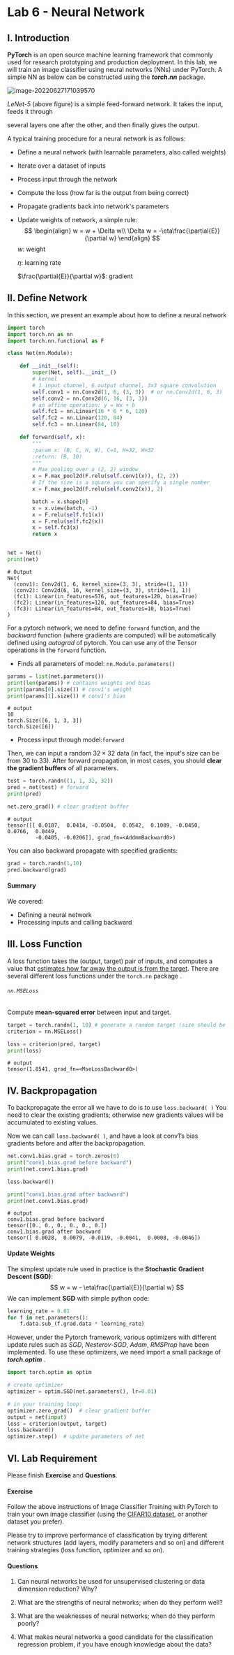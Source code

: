 # Lab 6 - Neural Network

## I. Introduction

**PyTorch** is an open source machine learning framework that commonly used for research prototyping and production deployment. In this lab, we will train an image classifier using neural networks (NNs) under PyTorch. A simple NN as below can be constructed using the ***torch.nn*** package.

![image-20220627171039570](Lab6.assets/figure1.png)

*LeNet-5* (above figure)  is a simple feed-forward network. It takes the input, feeds it through

several layers one after the other, and then finally gives the output. 

A typical training procedure for a neural network is as follows:

- Define a neural network (with learnable parameters, also called weights)

- Iterate over a dataset of inputs

- Process input through the network

- Compute the loss (how far is the output from being correct)

- Propagate gradients back into network's parameters

- Update weights of network, a simple rule: 
  $$
  \begin{align}
  w = w + \Delta w\\
  \Delta w = -\eta\frac{\partial{E}}{\partial w} 
  \end{align}
  $$
  $w$: weight

  $\eta$: learning rate

  $\frac{\partial{E}}{\partial w}$: gradient

## II. Define Network

In this section, we present an example about how to define a neural network

```python
import torch
import torch.nn as nn
import torch.nn.functional as F
```

```python
class Net(nn.Module):

    def __init__(self):
        super(Net, self).__init__()
        # kernel
        # 1 input channel, 6 output channel, 3x3 square convolution
        self.conv1 = nn.Conv2d(1, 6, (3, 3))  # or nn.Conv2d(1, 6, 3)
        self.conv2 = nn.Conv2d(6, 16, (3, 3))
        # an affine operation: y = Wx + b
        self.fc1 = nn.Linear(16 * 6 * 6, 120)
        self.fc2 = nn.Linear(120, 84)
        self.fc3 = nn.Linear(84, 10)

    def forward(self, x):
        """
        :param x: (B, C, H, W), C=1, H=32, W=32
        :return: (B, 10)
        """
        # Max pooling over a (2, 2) window
        x = F.max_pool2d(F.relu(self.conv1(x)), (2, 2))
        # If the size is a square you can specify a single number
        x = F.max_pool2d(F.relu(self.conv2(x)), 2)

        batch = x.shape[0]
        x = x.view(batch, -1)
        x = F.relu(self.fc1(x))
        x = F.relu(self.fc2(x))
        x = self.fc3(x)
        return x


net = Net()
print(net)
```

```text
# Output
Net(
  (conv1): Conv2d(1, 6, kernel_size=(3, 3), stride=(1, 1))
  (conv2): Conv2d(6, 16, kernel_size=(3, 3), stride=(1, 1))
  (fc1): Linear(in_features=576, out_features=120, bias=True)
  (fc2): Linear(in_features=120, out_features=84, bias=True)
  (fc3): Linear(in_features=84, out_features=10, bias=True)
)
```

For a pytorch network, we need to define `forward` function, and the *backward* function (where gradients are computed) will be automatically defined using *autograd* of pytorch. You can use any of the Tensor operations in the `forward` function.

- Finds all parameters of model: `nn.Module.parameters()` 

```python
params = list(net.parameters())
print(len(params)) # contains weights and bias
print(params[0].size()) # conv1's weight
print(params[1].size()) # conv1's bias
```

```text
# output
10
torch.Size([6, 1, 3, 3])
torch.Size([6])
```

- Process input through model:`forward`

Then, we can input a random $32\times32$ data (in fact, the input's size can be from 30 to 33). After forward propagation, in most cases, you should **clear the gradient buffers** of all parameters.

```python
test = torch.randn((1, 1, 32, 32))
pred = net(test) # forward
print(pred)

net.zero_grad() # clear gradient buffer
```

```text
# output
tensor([[ 0.0187,  0.0414, -0.0504,  0.0542,  0.1089, -0.0450,  0.0766,  0.0449,
         -0.0405, -0.0206]], grad_fn=<AddmmBackward0>)
```

You can also backward propagate with specified gradients:

```python
grad = torch.randn(1,10)
pred.backward(grad)
```

#### Summary

We covered:

- Defining a neural network
- Processing inputs and calling backward

## III. Loss Function

A loss function takes the (output, target) pair of inputs, and computes a value that <u>estimates how far away the output is from the target</u>. There are several different loss functions under the `torch.nn` package . 

###### `nn.MSELoss`

Compute **mean-squared error** between input and target.

```python
target = torch.randn(1, 10) # generate a random target (size should be the same as pred's)
criterion = nn.MSELoss()

loss = criterion(pred, target)
print(loss)
```

```text
# output
tensor(1.8541, grad_fn=<MseLossBackward0>)
```

## IV. Backpropagation

To backpropagate the error all we have to do is to use `loss.backward( )` You need to clear the existing gradients; otherwise new gradients values will be accumulated to existing values. 

Now we can call `loss.backward( )`, and have a look at conv1’s bias gradients before and after the backpropagation. 

```python
net.conv1.bias.grad = torch.zeros(6)
print("conv1.bias.grad before backward")
print(net.conv1.bias.grad)

loss.backward()

print("conv1.bias.grad after backward")
print(net.conv1.bias.grad)
```

```text
# output
conv1.bias.grad before backward
tensor([0., 0., 0., 0., 0., 0.])
conv1.bias.grad after backward
tensor([ 0.0028,  0.0079, -0.0119, -0.0041,  0.0008, -0.0046])
```

#### Update Weights

The simplest update rule used in practice is the **Stochastic Gradient Descent (SGD)**:
$$
w = w - \eta\frac{\partial{E}}{\partial w}
$$
We can implement **SGD** with simple python code:

```python
learning_rate = 0.01
for f in net.parameters():
    f.data.sub_(f.grad.data * learning_rate)
```

However, under the Pytorch framework, various optimizers with different update rules such as *SGD*, *Nesterov-SGD*, *Adam*, *RMSProp* have been implemented. To use these optimizers, we need import a small package of ***torch.optim*** .

```python
import torch.optim as optim

# create optimizer
optimizer = optim.SGD(net.parameters(), lr=0.01)

# in your training loop:
optimizer.zero_grad()  # clear gradient buffer
output = net(input)
loss = criterion(output, target)
loss.backward()
optimizer.step()  # update parameters of net
```

## VI. Lab Requirement

Please finish **Exercise** and **Questions**.

#### Exercise

Follow the above instructions of Image Classifier Training with PyTorch to train your own image classifier (using the [CIFAR10 dataset](https://pytorch.org/tutorials/beginner/blitz/cifar10_tutorial.html), or another dataset you prefer). 

Please try to improve performance of classification by trying different network structures (add layers, modify parameters and so on) and different training strategies (loss function, optimizer and so on). 

#### Questions

1. Can neural networks be used for unsupervised clustering or data dimension reduction? Why?

2. What are the strengths of neural networks; when do they perform well?

3. What are the weaknesses of neural networks; when do they perform poorly?

4. What makes neural networks a good candidate for the classification regression problem, if you have enough knowledge about the data?